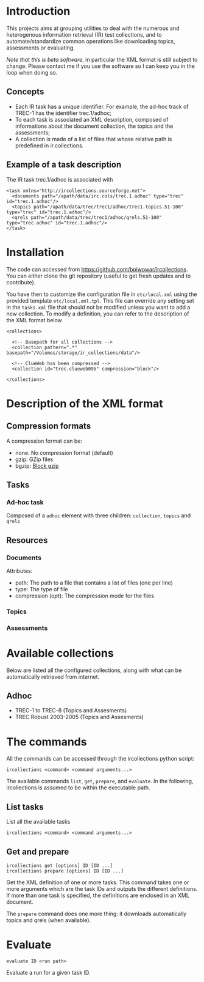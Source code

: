 # Introduction

This projects aims at grouping utilities to deal with the numerous and heterogenous information retrieval (IR) test collections, and to automate/standardize common operations like downloading topics, assessments or evaluating.

*Note that this is beta software*, in particular the XML format is still subject to change. Please contact me if you use the software so I can keep you in the loop when doing so.

## Concepts

- Each IR task has a unique identifier. For example, the ad-hoc track of TREC-1 has the identifier trec.1/adhoc;
- To each task is associated an XML description, composed of informations about the document collection, the topics and the assessments;
- A collection is made of a list of files that whose relative path is predefined in ir.collections.

## Example of a task description

The IR task trec.1/adhoc is associated with

    <task xmlns="http://ircollections.sourceforge.net">
      <documents path="/apath/data/irc.cols/trec.1.adhoc" type="trec" id="trec.1.adhoc"/>
      <topics path="/apath/data/trec/trec1/adhoc/trec1.topics.51-100" type="trec" id="trec.1.adhoc"/>
      <qrels path="/apath/data/trec/trec1/adhoc/qrels.51-100" type="trec.adhoc" id="trec.1.adhoc"/>
    </task>

# Installation

The code can accessed from https://github.com/bpiwowar/ircollections. You can either clone the git repository (useful to get fresh updates and to contribute).

You have then to customize the configuration file in `etc/local.xml` using the provided template `etc/local.xml.tpl`. This file can override any setting set in the `tasks.xml` 
file that should not be modified unless you want to add a new collection. To modify a definition, you can refer to the description of the XML format below

    <collections>

      <!-- Basepath for all collections -->
      <collection pattern=".*" basepath="/Volumes/storage/ir_collections/data"/>

      <!-- ClueWeb has been compressed -->
      <collection id="trec.clueweb09b" compression="block"/>
      
    </collections>

# Description of the XML format

## Compression formats

A compression format can be:

- none: No compression format (default)
- gzip: GZip files
- bgzip: [Block gzip](http://blastedbio.blogspot.fr/2011/11/bgzf-blocked-bigger-better-gzip.html)  

## Tasks

### Ad-hoc task

Composed of a `adhoc` element with three children: `collection`, `topics` and `qrels`

## Resources

### Documents

Attributes:

- path: The path to a file that contains a list of files (one per line)
- type: The type of file
- compression (_opt_): The compression mode for the files

### Topics

### Assessments

# Available collections

Below are listed all the configured collections, along with what can be automatically retrieved from internet.

## Adhoc

- TREC-1 to TREC-8 (Topics and Assesments)
- TREC Robust 2003-2005 (Topics and Assesments)

# The commands

All the commands can be accessed through the ircollections python script:

    ircollections <command> <command arguments...>

The available commands `list`, `get`, `prepare`, and `evaluate`. In the following, ircollections is assumed to be within the executable path.

## List tasks

List all the available tasks

    ircollections <command> <command arguments...>


## Get and prepare

    ircollections get [options] ID [ID ...]
    ircollections prepare [options] ID [ID ...]

Get the XML definition of one or more tasks. This command takes one or more arguments which are the task IDs and outputs the different definitions. If more than one task is specified, the definitions are enclosed in an XML document.

The `prepare` command does one more thing: it downloads automatically topics and qrels (when available).

# Evaluate

    evaluate ID <run path>

Evaluate a run for a given task ID.
